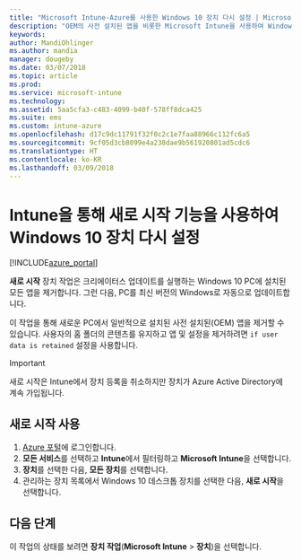 ```yaml
---
title: "Microsoft Intune-Azure를 사용한 Windows 10 장치 다시 설정 | Microsoft Docs"
description: "OEM의 사전 설치된 앱을 비롯한 Microsoft Intune을 사용하여 Windows 10 PC에서 앱을 제거하기 위해 새로 시작을 사용합니다. 사용자 데이터가 설정을 유지하는 경우 사용하는 홈 폴더의 콘텐츠를 유지할 수 있습니다."
keywords: 
author: MandiOhlinger
ms.author: mandia
manager: dougeby
ms.date: 03/07/2018
ms.topic: article
ms.prod: 
ms.service: microsoft-intune
ms.technology: 
ms.assetid: 5aa5cfa3-c483-4099-b40f-578ff8dca425
ms.suite: ems
ms.custom: intune-azure
ms.openlocfilehash: d17c9dc11791f32f0c2c1e7faa88966c112fc6a5
ms.sourcegitcommit: 9cf05d3cb8099e4a238dae9b561920801ad5cdc6
ms.translationtype: HT
ms.contentlocale: ko-KR
ms.lasthandoff: 03/09/2018
---
```

# <a name="use-fresh-start-to-reset-windows-10-devices-with-intune"></a>Intune을 통해 새로 시작 기능을 사용하여 Windows 10 장치 다시 설정


[!INCLUDE[azure_portal](./includes/azure_portal.md)]

**새로 시작** 장치 작업은 크리에이터스 업데이트를 실행하는 Windows 10 PC에 설치된 모든 앱을 제거합니다. 그런 다음, PC를 최신 버전의 Windows로 자동으로 업데이트합니다.

이 작업을 통해 새로운 PC에서 일반적으로 설치된 사전 설치된(OEM) 앱을 제거할 수 있습니다. 사용자의 홈 폴더의 콘텐츠를 유지하고 앱 및 설정을 제거하려면 `if user data is retained` 설정을 사용합니다.

> [!IMPORTANT]
> 새로 시작은 Intune에서 장치 등록을 취소하지만 장치가 Azure Active Directory에 계속 가입됩니다.

## <a name="use-fresh-start"></a>새로 시작 사용

1. [Azure 포털](https://portal.azure.com)에 로그인합니다.
2. **모든 서비스**를 선택하고 **Intune**에서 필터링하고 **Microsoft Intune**을 선택합니다.
3. **장치**를 선택한 다음, **모든 장치**를 선택합니다.
4. 관리하는 장치 목록에서 Windows 10 데스크톱 장치를 선택한 다음, **새로 시작**을 선택합니다.

## <a name="next-steps"></a>다음 단계

이 작업의 상태를 보려면 **장치 작업**(**Microsoft Intune** > **장치**)을 선택합니다.